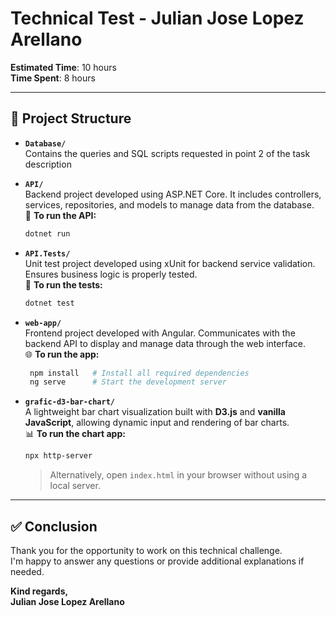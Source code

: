 # Technical Test - Julian Jose Lopez Arellano

**Estimated Time**: 10 hours  
**Time Spent**: 8 hours

---

## 📁 Project Structure

- **`Database/`**  
   Contains the queries and SQL scripts requested in point 2 of the task description

- **`API/`**  
  Backend project developed using ASP.NET Core. It includes controllers, services, repositories, and models to manage data from the database.  
  🔧 **To run the API:**

  ```bash
  dotnet run
  ```

- **`API.Tests/`**  
  Unit test project developed using xUnit for backend service validation. Ensures business logic is properly tested.  
  🧪 **To run the tests:**

  ```bash
  dotnet test
  ```

- **`web-app/`**  
  Frontend project developed with Angular. Communicates with the backend API to display and manage data through the web interface.  
  🌐 **To run the app:**

  ```bash
   npm install   # Install all required dependencies
   ng serve      # Start the development server
  ```

- **`grafic-d3-bar-chart/`**  
  A lightweight bar chart visualization built with **D3.js** and **vanilla JavaScript**, allowing dynamic input and rendering of bar charts.  
  📊 **To run the chart app:**
  ```bash
  npx http-server
  ```
  > Alternatively, open `index.html` in your browser without using a local server.

---

## ✅ Conclusion

Thank you for the opportunity to work on this technical challenge.  
I'm happy to answer any questions or provide additional explanations if needed.

**Kind regards,**  
**Julian Jose Lopez Arellano**
